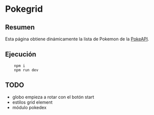 # Pokegrid

## Resumen

Esta página obtiene dinámicamente la lista de Pokemon de la [PokeAPI](https://pokeapi.co/docs/v2).

## Ejecución

````shell
    npm i
    npm run dev
````

## TODO

- globo empieza a rotar con el botón start
- estilos grid element
- módulo pokedex
